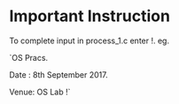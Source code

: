 # Important Instruction

To complete input in process_1.c enter !. eg.

`OS Pracs.

Date : 8th September 2017.

Venue: OS Lab !`
